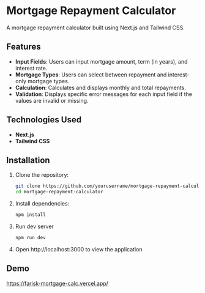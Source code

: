 # Mortgage Repayment Calculator

A mortgage repayment calculator built using Next.js and Tailwind CSS. 

## Features

- **Input Fields**: Users can input mortgage amount, term (in years), and interest rate.
- **Mortgage Types**: Users can select between repayment and interest-only mortgage types.
- **Calculation**: Calculates and displays monthly and total repayments.
- **Validation**: Displays specific error messages for each input field if the values are invalid or missing.

## Technologies Used

- **Next.js**
- **Tailwind CSS**

## Installation

1. Clone the repository:
   ```bash
   git clone https://github.com/yourusername/mortgage-repayment-calculator.git
   cd mortgage-repayment-calculator
   ```
2. Install dependencies:
    ```bash
    npm install
    ```
3. Run dev server
    ```bash
    npm run dev
    ```
4. Open http://localhost:3000 to view the application

## Demo

https://farisk-mortgage-calc.vercel.app/
